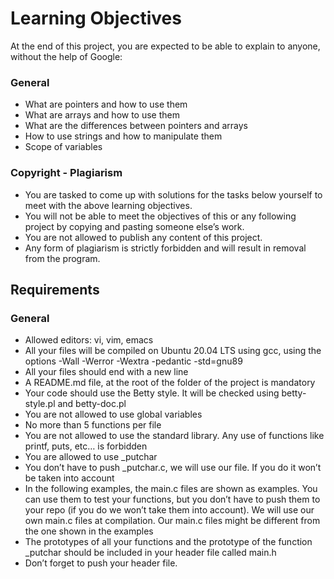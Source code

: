 # Learning Objectives

At the end of this project, you are expected to be able to explain to anyone, without the help of Google:

### General

* What are pointers and how to use them
* What are arrays and how to use them
* What are the differences between pointers and arrays
* How to use strings and how to manipulate them
* Scope of variables

### Copyright - Plagiarism

* You are tasked to come up with solutions for the tasks below yourself to meet with the above learning objectives.
* You will not be able to meet the objectives of this or any following project by copying and pasting someone else’s work.
* You are not allowed to publish any content of this project.
* Any form of plagiarism is strictly forbidden and will result in removal from the program.
## Requirements
### General
* Allowed editors: vi, vim, emacs
* All your files will be compiled on Ubuntu 20.04 LTS using gcc, using the options -Wall -Werror -Wextra -pedantic -std=gnu89
* All your files should end with a new line
* A README.md file, at the root of the folder of the project is mandatory
* Your code should use the Betty style. It will be checked using betty-style.pl and betty-doc.pl
* You are not allowed to use global variables
* No more than 5 functions per file
* You are not allowed to use the standard library. Any use of functions like printf, puts, etc… is forbidden
* You are allowed to use _putchar
* You don’t have to push _putchar.c, we will use our file. If you do it won’t be taken into account
* In the following examples, the main.c files are shown as examples. You can use them to test your functions, but you don’t have to push them to your repo (if you do we won’t take them into account). We will use our own main.c files at compilation. Our main.c files might be different from the one shown in the examples
* The prototypes of all your functions and the prototype of the function _putchar should be included in your header file called main.h
* Don’t forget to push your header file.
